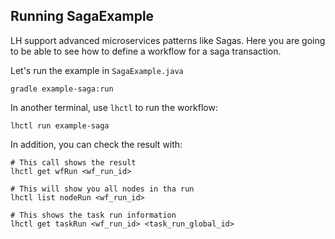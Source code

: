 ## Running SagaExample

LH support advanced microservices patterns like Sagas.
Here you are going to be able to see how to define a workflow for a saga transaction.

Let's run the example in `SagaExample.java`

```
gradle example-saga:run
```

In another terminal, use `lhctl` to run the workflow:

```
lhctl run example-saga
```

In addition, you can check the result with:

```
# This call shows the result
lhctl get wfRun <wf_run_id>

# This will show you all nodes in tha run
lhctl list nodeRun <wf_run_id>

# This shows the task run information
lhctl get taskRun <wf_run_id> <task_run_global_id>
```
